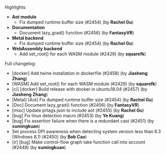 Highlights:
   - **Aot module**
      - Fix dumped runtime buffer size (#2454) (by **Rachel Gu**)
   - **Documentation**
      - Document lazy_grad() function (#2456) (by **FantasyVR**)
   - **Metal backend**
      - Fix dumped runtime buffer size (#2454) (by **Rachel Gu**)
   - **WebAssembly backend**
      - Add set_root() for each WASM module (#2429) (by **squarefk**)

Full changelog:
   - [docker] Add twine installation in dockerfile (#2458) (by **Jiasheng Zhang**)
   - [WASM] Add set_root() for each WASM module (#2429) (by **squarefk**)
   - [ci] [docker] Build release with docker in ubuntu18.04 (#2457) (by **Jiasheng Zhang**)
   - [Metal] [Aot] Fix dumped runtime buffer size (#2454) (by **Rachel Gu**)
   - [Doc] Document lazy_grad() function (#2456) (by **FantasyVR**)
   - [misc] Update prtags.json to include aot (#2455) (by **Rachel Gu**)
   - [bug] Fix linux detection macro (#2453) (by **Ye Kuang**)
   - [bug] Fix assertion failure when there is a redundant cast (#2451) (by **xumingkuan**)
   - Set process DPI awareness when detecting system version less than 6.3 (Windows 8.1) (#2450) (by **Bob Cao**)
   - [ir] [bug] Make control-flow graph take function call into account (#2448) (by **xumingkuan**)
